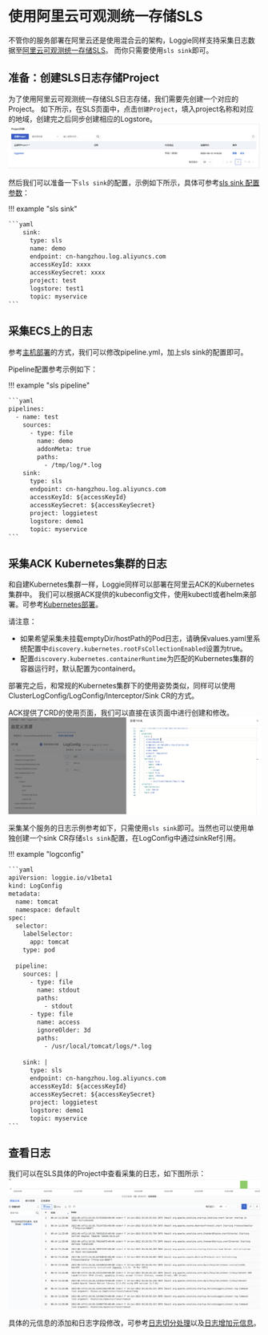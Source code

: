 # 使用阿里云可观测统一存储SLS

不管你的服务部署在阿里云还是使用混合云的架构，Loggie同样支持采集日志数据至[阿里云可观测统一存储SLS](https://www.aliyun.com/product/sls)。
而你只需要使用`sls sink`即可。


## 准备：创建SLS日志存储Project

为了使用阿里云可观测统一存储SLS日志存储，我们需要先创建一个对应的Project。
如下所示，在SLS页面中，点击`创建Project`，填入project名称和对应的地域，创建完之后同步创建相应的Logstore。
![sls-project](imgs/sls-project.png)

然后我们可以准备一下`sls sink`的配置，示例如下所示，具体可参考[sls sink 配置参数](../../reference/pipelines/sink/sls.md)：

!!! example "sls sink"

    ```yaml
        sink:
          type: sls
          name: demo
          endpoint: cn-hangzhou.log.aliyuncs.com
          accessKeyId: xxxx
          accessKeySecret: xxxx
          project: test
          logstore: test1
          topic: myservice
    ```

## 采集ECS上的日志

参考[主机部署](../../getting-started/install/node.md)的方式，我们可以修改pipeline.yml，加上sls sink的配置即可。

Pipeline配置参考示例如下：

!!! example "sls pipeline"

    ```yaml
    pipelines:
      - name: test
        sources:
          - type: file
            name: demo
            addonMeta: true
            paths:
              - /tmp/log/*.log
        sink:
          type: sls
          endpoint: cn-hangzhou.log.aliyuncs.com
          accessKeyId: ${accessKeyId}
          accessKeySecret: ${accessKeySecret}
          project: loggietest
          logstore: demo1
          topic: myservice
    ```

## 采集ACK Kubernetes集群的日志

和自建Kubernetes集群一样，Loggie同样可以部署在阿里云ACK的Kubernetes集群中。
我们可以根据ACK提供的kubeconfig文件，使用kubectl或者helm来部署。可参考[Kubernetes部署](../../getting-started/install/kubernetes.md)。

请注意：

- 如果希望采集未挂载emptyDir/hostPath的Pod日志，请确保values.yaml里系统配置中`discovery.kubernetes.rootFsCollectionEnabled`设置为true。
- 配置`discovery.kubernetes.containerRuntime`为匹配的Kubernetes集群的容器运行时，默认配置为containerd。

部署完之后，和常规的Kubernetes集群下的使用姿势类似，同样可以使用ClusterLogConfig/LogConfig/Interceptor/Sink CR的方式。

ACK提供了CRD的使用页面，我们可以直接在该页面中进行创建和修改。
![sls-crd](imgs/sls-crd.png)

采集某个服务的日志示例参考如下，只需使用`sls sink`即可。当然也可以使用单独创建一个sink CR存储`sls sink`配置，在LogConfig中通过sinkRef引用。

!!! example "logconfig"

    ```yaml
    apiVersion: loggie.io/v1beta1
    kind: LogConfig
    metadata:
      name: tomcat
      namespace: default
    spec:
      selector:
        labelSelector:
          app: tomcat
        type: pod
    
      pipeline:
        sources: |
          - type: file
            name: stdout
            paths:
              - stdout
          - type: file
            name: access
            ignoreOlder: 3d
            paths:
              - /usr/local/tomcat/logs/*.log
    
        sink: |
          type: sls
          endpoint: cn-hangzhou.log.aliyuncs.com
          accessKeyId: ${accessKeyId}
          accessKeySecret: ${accessKeySecret} 
          project: loggietest
          logstore: demo1
          topic: myservice
    ```

## 查看日志

我们可以在SLS具体的Project中查看采集的日志，如下图所示：
![sls-searchlog.png](imgs/sls-searchlog.png)

具体的元信息的添加和日志字段修改，可参考[日志切分处理](../best-practice/log-process.md)以及[日志增加元信息](../best-practice/log-enrich.md)。

